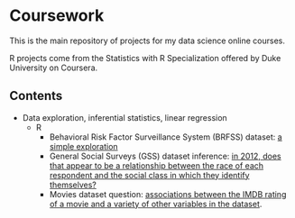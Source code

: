 # Coursework

This is the main repository of projects for my data science online courses. 

R projects come from the Statistics with R Specialization offered by Duke University on Coursera.

## Contents

- Data exploration, inferential statistics, linear regression
    - R
        - Behavioral Risk Factor Surveillance System (BRFSS) dataset: [a simple exploration](https://github.com/bolent/Coursework/tree/main/Introduction%20to%20Probability%20and%20Data%20with%20R)
        - General Social Surveys (GSS) dataset inference: [in 2012, does that appear to be a relationship between the race of each respondent and the social class in which they identify themselves?](https://github.com/bolent/Coursework/tree/main/Inferential%20Statistics)
        - Movies dataset question: [associations between the IMDB rating of a movie and a variety of other variables in the dataset](https://github.com/bolent/Coursework/tree/main/Linear%20Regression%20and%20Modeling).




